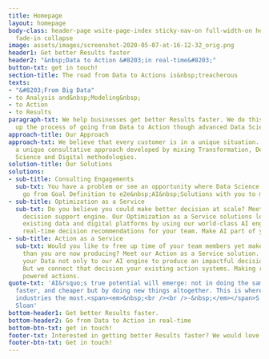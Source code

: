 ```yaml
---
title: Homepage
layout: homepage
body-class: header-page wsite-page-index sticky-nav-on full-width-on header-scroll-animate-off  wsite-theme-light
  fade-in collapse
image: assets/images/screenshot-2020-05-07-at-16-12-32_orig.png
header1: Get better Results faster
header2: "&nbsp;Data to Action &#8203;in real-time&#8203;"
button-txt: get in touch!
section-title: The road from Data to Actions is&nbsp;treacherous
texts:
- "&#8203;From Big Data"
- to Analysis and&nbsp;Modeling&nbsp;
- to Action
- to Results
paragraph-txt: We help businesses get better Results faster. We do this by speeding
  up the process of going from Data to Action though advanced Data Science methods.
approach-title: Our Approach
approach-txt: We believe that every customer is in a unique situation. So we take
  a unique consultative approach developed by mixing Transformation, Design, Data
  Science and Digital methodologies.
solution-title: Our Solutions
solutions:
- sub-title: Consulting Engagements
  sub-txt: You have a problem or see an opportunity where Data Science can help? We
    go from Goal Definition to e2e&nbsp;AI&nbsp;Solutions with you to make an impact.
- sub-title: Optimization as a Service
  sub-txt: Do you believe you could make better decision at scale? Meet your new AI
    decision support engine. Our Optimization as a Service solutions leverages your
    existing data and digital platforms by using our world-class AI engine to deliver&nbsp;
    real-time decision recommendations for your team. Make AI part of your team.
- sub-title: Action as a Service
  sub-txt: Would you like to free up time of your team members yet make more impact
    than you are now producing? Meet our Action as a Service solution. We connect
    your Data not only to our AI engine to produce an impactful decision recommendation.
    But we connect that decision your existing action systems. Making real-time AI
    powered actions.
quote-txt: 'AI&rsquo;s true potential will emerge: not in doing the same thing better,
  faster, and cheaper but by doing new things altogether. This is where AI will disrupt
  industries the most.<span><em>&nbsp;<br /><br />-&nbsp;</em></span>S. Ransbotham,&nbsp;&nbsp;MIT
  Sloan'
bottom-header1: Get better Results faster.
bottom-header2: Go from Data to Action in real-time
bottom-btn-txt: get in touch!
footer-txt: Interested in getting better Results faster? We would love to have a conversation!
footer-btn-txt: Get in touch!
---
```


